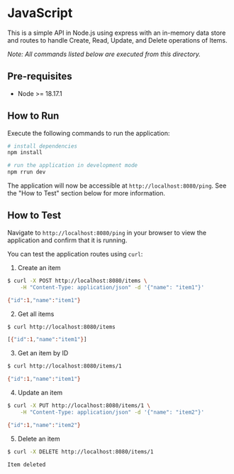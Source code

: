 # JavaScript

This is a simple API in Node.js using express with an in-memory data store and routes to handle Create, Read, Update, and Delete operations of Items.

_Note: All commands listed below are executed from this directory._

## Pre-requisites

- Node >= 18.17.1

## How to Run

Execute the following commands to run the application:

```bash
# install dependencies
npm install

# run the application in development mode
npm rrun dev
```

The application will now be accessible at `http://localhost:8080/ping`. See the "How to Test" section below for more information.

## How to Test

Navigate to `http://localhost:8080/ping` in your browser to view the application and confirm that it is running.

You can test the application routes using `curl`:

1. Create an item
```bash
$ curl -X POST http://localhost:8080/items \
    -H "Content-Type: application/json" -d '{"name": "item1"}' 

{"id":1,"name":"item1"}
```

2. Get all items
```sh
$ curl http://localhost:8080/items

[{"id":1,"name":"item1"}]
```

3. Get an item by ID
```sh
$ curl http://localhost:8080/items/1

{"id":1,"name":"item1"}
```

4. Update an item
```sh
$ curl -X PUT http://localhost:8080/items/1 \
    -H "Content-Type: application/json" -d '{"name": "item2"}'

{"id":1,"name":"item2"}
```

5. Delete an item
```sh
$ curl -X DELETE http://localhost:8080/items/1

Item deleted
```